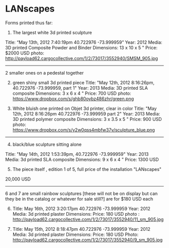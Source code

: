 LANscapes
=====================
Forms printed thus far:

1. The largest white 3d printed sculpture

Title:  “May 13th, 2012 7:40:19pm 40.722976 -73.999959”
Year: 2012
Media: 3D printed Composite Powder and Binder
Dimensions: 13 x 10 x 5 "
Price: $2000 USD
photo: http://payload62.cargocollective.com/1/2/73017/3552940/SMSM_905.jpg

------
2 smaller ones on a pedestal together 

2. green shiny small 3d printed piece
Title: "May 12th, 2012 8:16:26pm, 40.722976 -73.999959, part 1"
Year: 2013
Media: 3D printed SLA composite
Dimensions: 3 x 6 x 4 "
Price: 700 USD
photo: https://www.dropbox.com/s/ghb80oybz486zhr/green.png

3. White bluish one printed on Objet 3d printer, clear in color
Title: "May 12th, 2012 8:16:26pm 40.722976 -73.999959 part 2"
Year: 2013
Media: 3D printed polymer composite
Dimensions: 3 x 3.5 x 5 "
Price: 900 USD
photo: https://www.dropbox.com/s/y2w0qss4mbfw37v/sculpture_blue.png

-------
4.  black/blue sculpture sitting alone

Title: "May 14th, 2012 1:53:39pm, 40.722976 -73.999959"
Year: 2013
Media: 3d printed SLA composite
Dimensions: 9 x 6 x 4 "
Price: 1300 USD

5. The piece itself , edition 1 of 5, full price of the installation  "LANscapes"

20,000 USD

------
6 and 7 are small rainbow sculptures [these will not be on display but can they be in the catalog or whatever for sale still?] are for $180 USD each

6. Title: May 16th, 2012 3:20:17pm 40.722976 -73.999959
Year: 2012
Media: 3d printed plaster
Dimensions: 
Price: 180 USD
photo : http://payload62.cargocollective.com/1/2/73017/3552940/11_sm_905.jpg

7. Title: May 15th, 2012 8:18:47pm 40.722976 -73.999959
Year: 2012
Media: 3d printed plaster
Dimensions:
Price: 180 USD
Photo: http://payload62.cargocollective.com/1/2/73017/3552940/9_sm_905.jpg